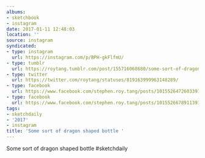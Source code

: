 ```yaml
---
albums:
- sketchbook
- instagram
date: 2017-01-11 12:48:03
location: ''
source: instagram
syndicated:
- type: instagram
  url: https://instagram.com/p/BPH-gkFlfmU/
- type: tumblr
  url: https://roytang.tumblr.com/post/155716068680/some-sort-of-dragon-shaped-bottle-sketchdaily
- type: twitter
  url: https://twitter.com/roytang/statuses/819163999963148289/
- type: facebook
  url: https://www.facebook.com/stephen.roy.tang/posts/10155264726033912:1
- type: facebook
  url: https://www.facebook.com/stephen.roy.tang/posts/10155266789113912
tags:
- sketchdaily
- '2017'
- instagram
title: 'Some sort of dragon shaped bottle '
---
```


Some sort of dragon shaped bottle #sketchdaily
